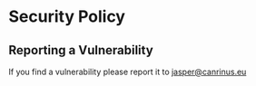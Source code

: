 # Security Policy

## Reporting a Vulnerability
If you find a vulnerability please report it to jasper@canrinus.eu
